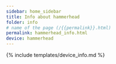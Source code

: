 ```yaml
---
sidebar: home_sidebar
title: Info about hammerhead
folder: info
# name of the page (/{{permalink}}.html)
permalink: hammerhead_info.html
device: hammerhead
---
```

{% include templates/device_info.md %}
